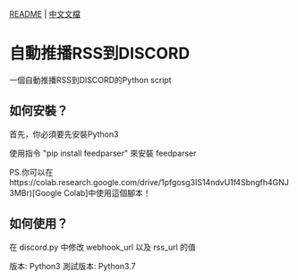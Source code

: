 [README](README.md) | [中文文檔](README_zh.md)

# 自動推播RSS到DISCORD

一個自動推播RSS到DISCORD的Python script

## 如何安裝？

首先，你必須要先安裝Python3

使用指令 "pip install feedparser" 來安裝 feedparser

PS.你可以在https://colab.research.google.com/drive/1pfgosg3IS14ndvU1f4Sbngfh4GNJ3MBr)[Google Colab]中使用這個腳本！

## 如何使用？

在 discord.py 中修改 webhook_url 以及 rss_url 的值

版本: Python3
測試版本: Python3.7
